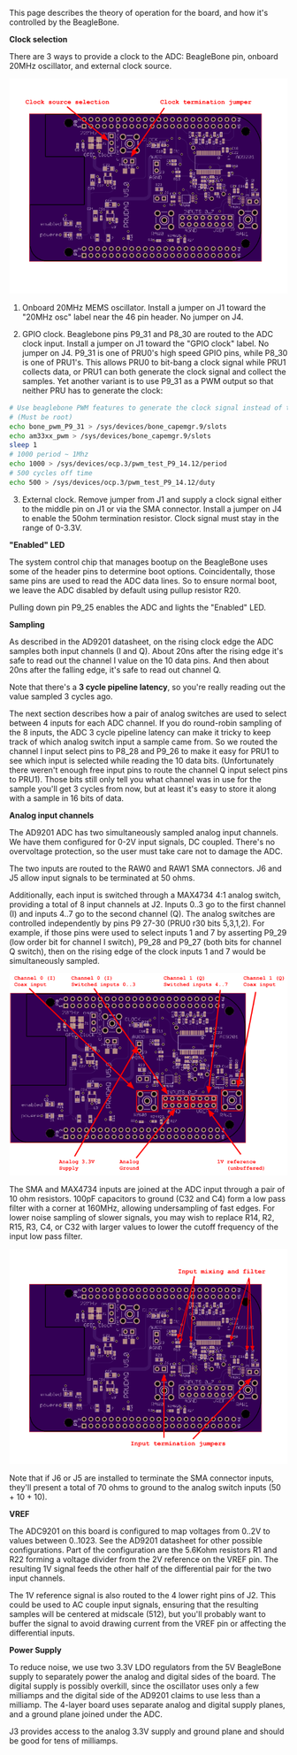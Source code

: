 This page describes the theory of operation for the board, and how it's controlled by the BeagleBone.

**Clock selection**

There are 3 ways to provide a clock to the ADC: BeagleBone pin, onboard 20MHz oscillator, and external clock source.

![Clock selection](doc/clock_selection.png?raw=true "Clock selection")

1. Onboard 20MHz MEMS oscillator.  Install a jumper on J1 toward the "20MHz osc" label near the 46 pin header.  No jumper on J4.

2. GPIO clock.  Beaglebone pins P9_31 and P8_30 are routed to the ADC clock input.  Install a jumper on J1 toward the "GPIO clock" label.  No jumper on J4.  P9_31 is one of PRU0's high speed GPIO pins, while P8_30 is one of PRU1's.  This allows PRU0 to bit-bang a clock signal while PRU1 collects data, or PRU1 can both generate the clock signal and collect the samples.  Yet another variant is to use P9_31 as a PWM output so that neither PRU has to generate the clock:

```bash
# Use beaglebone PWM features to generate the clock signal instead of the default PRU-based approach
# (Must be root)
echo bone_pwm_P9_31 > /sys/devices/bone_capemgr.9/slots
echo am33xx_pwm > /sys/devices/bone_capemgr.9/slots
sleep 1
# 1000 period ~ 1Mhz
echo 1000 > /sys/devices/ocp.3/pwm_test_P9_14.12/period
# 500 cycles off time
echo 500 > /sys/devices/ocp.3/pwm_test_P9_14.12/duty
```

3. External clock.  Remove jumper from J1 and supply a clock signal either to the middle pin on J1 or via the SMA connector.  Install a jumper on J4 to enable the 50ohm termination resistor.  Clock signal must stay in the range of 0-3.3V.


**"Enabled" LED**

The system control chip that manages bootup on the BeagleBone uses some of the header pins to determine boot options.  Coincidentally, those same pins are used to read the ADC data lines.  So to ensure normal boot, we leave the ADC disabled by default using pullup resistor R20.

Pulling down pin P9_25 enables the ADC and lights the "Enabled" LED.

**Sampling**

As described in the AD9201 datasheet, on the rising clock edge the ADC samples both input channels (I and Q).  About 20ns after the rising edge it's safe to read out the channel I value on the 10 data pins.  And then about 20ns after the falling edge, it's safe to read out channel Q.  

Note that there's a **3 cycle pipeline latency**, so you're really reading out the value sampled 3 cycles ago.

The next section describes how a pair of analog switches are used to select between 4 inputs for each ADC channel.  If you do round-robin sampling of the 8 inputs, the ADC 3 cycle pipeline latency can make it tricky to keep track of which analog switch input a sample came from.  So we routed the channel I input select pins to P8_28 and P9_26 to make it easy for PRU1 to see which input is selected while reading the 10 data bits.  (Unfortunately there weren't enough free input pins to route the channel Q input select pins to PRU1).  Those bits still only tell you what channel was in use for the sample you'll get 3 cycles from now, but at least it's easy to store it along with a sample in 16 bits of data.

**Analog input channels**

The AD9201 ADC has two simultaneously sampled analog input channels.  We have them configured for 0-2V input signals, DC coupled.  There's no overvoltage protection, so the user must take care not to damage the ADC.

The two inputs are routed to the RAW0 and RAW1 SMA connectors.  J6 and J5 allow input signals to be terminated at 50 ohms. 

Additionally, each input is switched through a MAX4734 4:1 analog switch, providing a total of 8 input channels at J2.  Inputs 0..3 go to the first channel (I) and inputs 4..7 go to the second channel (Q).  The analog switches are controlled independently by pins P9 27-30 (PRU0 r30 bits 5,3,1,2).  For example, if those pins were used to select inputs 1 and 7 by asserting P9_29 (low order bit for channel I switch), P9_28 and P9_27 (both bits for channel Q switch), then on the rising edge of the clock inputs 1 and 7 would be simultaneously sampled. 

![Analog Inputs](doc/analog_inputs.png?raw=true "Analog Inputs")

The SMA and MAX4734 inputs are joined at the ADC input through a pair of 10 ohm resistors.  100pF capacitors to ground (C32 and C4) form a low pass filter with a corner at 160MHz, allowing undersampling of fast edges.  For lower noise sampling of slower signals, you may wish to replace R14, R2, R15, R3, C4, or C32 with larger values to lower the cutoff frequency of the input low pass filter.

![Input termination and filtering](doc/input_termination_filtering.png?raw=true "Input termination and filtering")

Note that if J6 or J5 are installed to terminate the SMA connector inputs, they'll present a total of 70 ohms to ground to the analog switch inputs (50 + 10 + 10).

**VREF**

The ADC9201 on this board is configured to map voltages from 0..2V to values between 0..1023.  See the AD9201 datasheet for other possible configurations.  Part of the configuration are the 5.6Kohm resistors R1 and R22 forming a voltage divider from the 2V reference on the VREF pin.  The resulting 1V signal feeds the other half of the differential pair for the two input channels.  

The 1V reference signal is also routed to the 4 lower right pins of J2.  This could be used to AC couple input signals, ensuring that the resulting samples will be centered at midscale (512), but you'll probably want to buffer the signal to avoid drawing current from the VREF pin or affecting the differential inputs.

**Power Supply**

To reduce noise, we use two 3.3V LDO regulators from the 5V BeagleBone supply to separately power the analog and digital sides of the board.  The digital supply is possibly overkill, since the oscillator uses only a few milliamps and the digital side of the AD9201 claims to use less than a milliamp.  The 4-layer board uses separate analog and digital supply planes, and a ground plane joined under the ADC.

J3 provides access to the analog 3.3V supply and ground plane and should be good for tens of milliamps.
